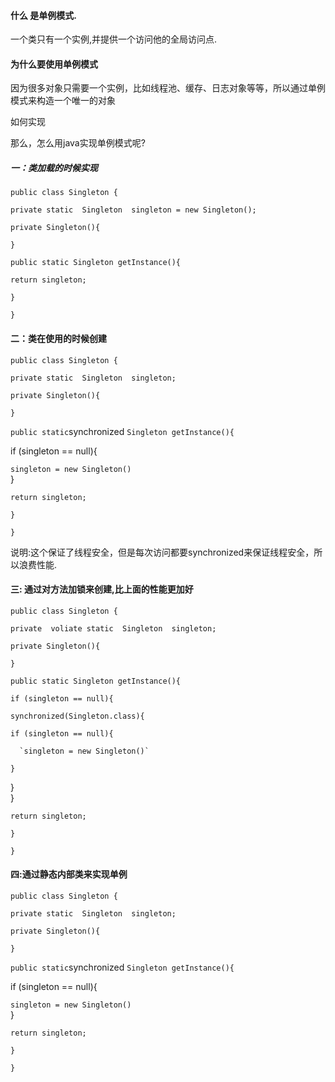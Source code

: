 #### 什么 是单例模式.

一个类只有一个实例,并提供一个访问他的全局访问点.

#### 为什么要使用单例模式

因为很多对象只需要一个实例，比如线程池、缓存、日志对象等等，所以通过单例模式来构造一个唯一的对象

如何实现

那么，怎么用java实现单例模式呢?

##### 一：类加载的时候实现

`public class Singleton {`

`private static  Singleton  singleton = new Singleton();`

`private Singleton(){`

`}`

`public static Singleton getInstance(){`

`return singleton;`

`}`

`}`

#### 二：类在使用的时候创建

`public class Singleton {`

`private static  Singleton  singleton;`

`private Singleton(){`

`}`

`public static`synchronized `Singleton getInstance(){`

if \(singleton == null\){

`singleton = new Singleton()`  
}

`return singleton;`

`}`

`}`

说明:这个保证了线程安全，但是每次访问都要synchronized来保证线程安全，所以浪费性能.

#### 三: 通过对方法加锁来创建,比上面的性能更加好

`public class Singleton {`

`private  voliate static  Singleton  singleton;`

`private Singleton(){`

`}`

`public static Singleton getInstance(){`

`if (singleton == null){`

`synchronized(Singleton.class){`

`if (singleton == null){`

      `singleton = new Singleton()`

```
}
```

}  
}

`return singleton;`

`}`

`}`

#### 四:通过静态内部类来实现单例

`public class Singleton {`

`private static  Singleton  singleton;`

`private Singleton(){`

`}`

`public static`synchronized `Singleton getInstance(){`

if \(singleton == null\){

`singleton = new Singleton()`  
}

`return singleton;`

`}`

`}`

